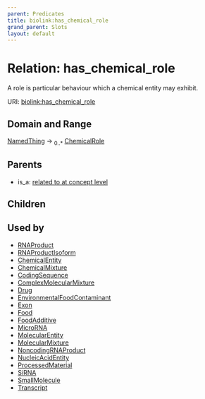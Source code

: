 ```yaml
---
parent: Predicates
title: biolink:has_chemical_role
grand_parent: Slots
layout: default
---
```


# Relation: has_chemical_role


A role is particular behaviour which a chemical entity may exhibit.

URI: [biolink:has_chemical_role](https://w3id.org/biolink/vocab/has_chemical_role)

## Domain and Range

[NamedThing](NamedThing.md) ->  <sub>0..\*</sub> [ChemicalRole](ChemicalRole.md)

## Parents

 *  is_a: [related to at concept level](related_to_at_concept_level.md)

## Children


## Used by

 * [RNAProduct](RNAProduct.md)
 * [RNAProductIsoform](RNAProductIsoform.md)
 * [ChemicalEntity](ChemicalEntity.md)
 * [ChemicalMixture](ChemicalMixture.md)
 * [CodingSequence](CodingSequence.md)
 * [ComplexMolecularMixture](ComplexMolecularMixture.md)
 * [Drug](Drug.md)
 * [EnvironmentalFoodContaminant](EnvironmentalFoodContaminant.md)
 * [Exon](Exon.md)
 * [Food](Food.md)
 * [FoodAdditive](FoodAdditive.md)
 * [MicroRNA](MicroRNA.md)
 * [MolecularEntity](MolecularEntity.md)
 * [MolecularMixture](MolecularMixture.md)
 * [NoncodingRNAProduct](NoncodingRNAProduct.md)
 * [NucleicAcidEntity](NucleicAcidEntity.md)
 * [ProcessedMaterial](ProcessedMaterial.md)
 * [SiRNA](SiRNA.md)
 * [SmallMolecule](SmallMolecule.md)
 * [Transcript](Transcript.md)
